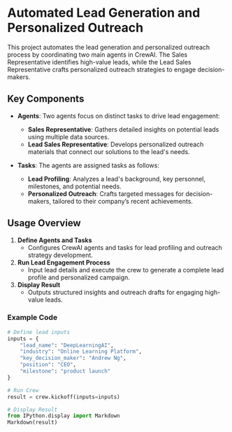 
# Automated Lead Generation and Personalized Outreach

This project automates the lead generation and personalized outreach process by coordinating two main agents in CrewAI. The Sales Representative identifies high-value leads, while the Lead Sales Representative crafts personalized outreach strategies to engage decision-makers.

## Key Components

- **Agents**: Two agents focus on distinct tasks to drive lead engagement:
  - **Sales Representative**: Gathers detailed insights on potential leads using multiple data sources.
  - **Lead Sales Representative**: Develops personalized outreach materials that connect our solutions to the lead's needs.

- **Tasks**: The agents are assigned tasks as follows:
  - **Lead Profiling**: Analyzes a lead's background, key personnel, milestones, and potential needs.
  - **Personalized Outreach**: Crafts targeted messages for decision-makers, tailored to their company’s recent achievements.

## Usage Overview

1. **Define Agents and Tasks**
   - Configures CrewAI agents and tasks for lead profiling and outreach strategy development.
2. **Run Lead Engagement Process**
   - Input lead details and execute the crew to generate a complete lead profile and personalized campaign.
3. **Display Result**
   - Outputs structured insights and outreach drafts for engaging high-value leads.

### Example Code

```python
# Define lead inputs
inputs = {
    "lead_name": "DeepLearningAI",
    "industry": "Online Learning Platform",
    "key_decision_maker": "Andrew Ng",
    "position": "CEO",
    "milestone": "product launch"
}

# Run Crew
result = crew.kickoff(inputs=inputs)

# Display Result
from IPython.display import Markdown
Markdown(result)
```

